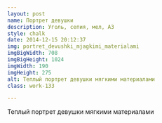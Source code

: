 ```yaml
---
layout: post
name: Портрет девушки
description: Уголь, сепия, мел, А3
style: chalk
date: 2014-12-15 20:12:37
img: portret_devushki_mjagkimi_materialami
imgBigWidth: 708
imgBigHeight: 1024
imgWidth: 190
imgHeight: 275
alt: Теплый портрет девушки мягкими материалами
class: work-133

---
```


Теплый портрет девушки мягкими материалами